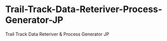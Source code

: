 # Trail-Track-Data-Reteriver-Process-Generator-JP
Trail Track Data Reteriver &amp; Process Generator JP
